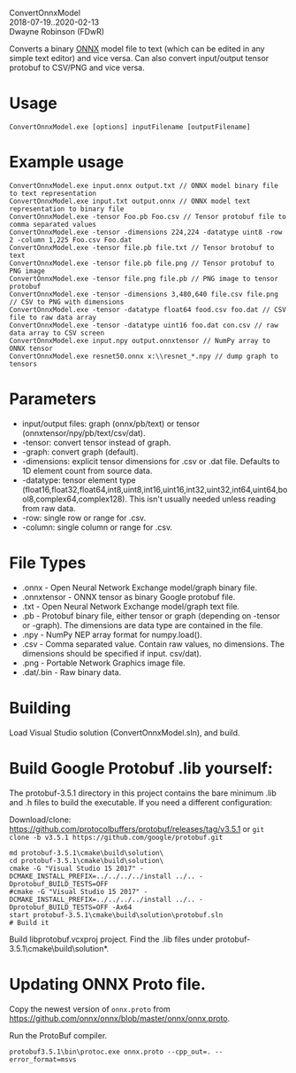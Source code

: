 ConvertOnnxModel  
2018-07-19..2020-02-13  
Dwayne Robinson (FDwR)  

Converts a binary [ONNX](https://github.com/onnx/onnx) model file to text (which can be edited in any simple text editor) and vice versa.
Can also convert input/output tensor protobuf to CSV/PNG and vice versa.

# Usage
    ConvertOnnxModel.exe [options] inputFilename [outputFilename]

# Example usage
    ConvertOnnxModel.exe input.onnx output.txt // ONNX model binary file to text representation
    ConvertOnnxModel.exe input.txt output.onnx // ONNX model text representation to binary file
    ConvertOnnxModel.exe -tensor Foo.pb Foo.csv // Tensor protobuf file to comma separated values
    ConvertOnnxModel.exe -tensor -dimensions 224,224 -datatype uint8 -row 2 -column 1,225 Foo.csv Foo.dat
    ConvertOnnxModel.exe -tensor file.pb file.txt // Tensor brotobuf to text
    ConvertOnnxModel.exe -tensor file.pb file.png // Tensor protobuf to PNG image
    ConvertOnnxModel.exe -tensor file.png file.pb // PNG image to tensor protobuf
    ConvertOnnxModel.exe -tensor -dimensions 3,480,640 file.csv file.png // CSV to PNG with dimensions
    ConvertOnnxModel.exe -tensor -datatype float64 food.csv foo.dat // CSV file to raw data array
    ConvertOnnxModel.exe -tensor -datatype uint16 foo.dat con.csv // raw data array to CSV screen
    ConvertOnnxModel.exe input.npy output.onnxtensor // NumPy array to ONNX tensor
    ConvertOnnxModel.exe resnet50.onnx x:\\resnet_*.npy // dump graph to tensors

# Parameters
* input/output files: graph (onnx/pb/text) or tensor (onnxtensor/npy/pb/text/csv/dat).
* -tensor: convert tensor instead of graph.
* -graph: convert graph (default).
* -dimensions: explicit tensor dimensions for .csv or .dat file. Defaults to 1D element count from source data.
* -datatype: tensor element type (float16,float32,float64,int8,uint8,int16,uint16,int32,uint32,int64,uint64,bool8,complex64,complex128). This isn't usually needed unless reading from raw data.
* -row: single row or range for .csv.
* -column: single column or range for .csv.

# File Types
* .onnx - Open Neural Network Exchange model/graph binary file.
* .onnxtensor - ONNX tensor as binary Google protobuf file.
* .txt - Open Neural Network Exchange model/graph text file.
* .pb - Protobuf binary file, either tensor or graph (depending on -tensor or -graph). The dimensions are data type are contained in the file.
* .npy - NumPy NEP array format for numpy.load().
* .csv - Comma separated value. Contain raw values, no dimensions. The dimensions should be specified if input.
csv/dat).
* .png - Portable Network Graphics image file.
* .dat/.bin - Raw binary data.

# Building
Load Visual Studio solution (ConvertOnnxModel.sln), and build.

# Build Google Protobuf .lib yourself:
The protobuf-3.5.1 directory in this project contains the bare minimum .lib and .h files to build
the executable. If you need a different configuration:

Download/clone:
https://github.com/protocolbuffers/protobuf/releases/tag/v3.5.1
or `git clone -b v3.5.1 https://github.com/google/protobuf.git`

    md protobuf-3.5.1\cmake\build\solution\
    cd protobuf-3.5.1\cmake\build\solution\
    cmake -G "Visual Studio 15 2017" -DCMAKE_INSTALL_PREFIX=../../../../install ../.. -Dprotobuf_BUILD_TESTS=OFF
    #cmake -G "Visual Studio 15 2017" -DCMAKE_INSTALL_PREFIX=../../../../install ../.. -Dprotobuf_BUILD_TESTS=OFF -Ax64
    start protobuf-3.5.1\cmake\build\solution\protobuf.sln
    # Build it

Build libprotobuf.vcxproj project. Find the .lib files under protobuf-3.5.1\cmake\build\solution\*.

# Updating ONNX Proto file.

Copy the newest version of `onnx.proto` from https://github.com/onnx/onnx/blob/master/onnx/onnx.proto.

Run the ProtoBuf compiler.

    protobuf3.5.1\bin\protoc.exe onnx.proto --cpp_out=. --error_format=msvs
